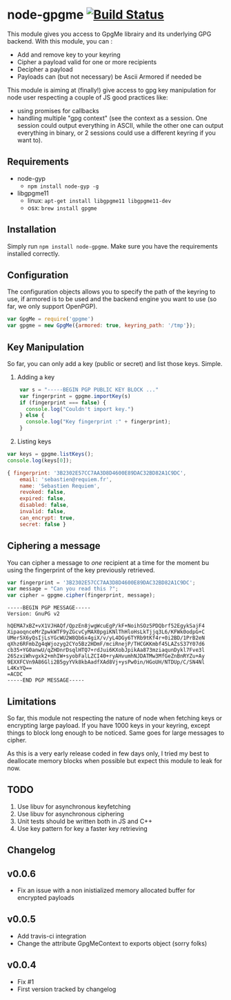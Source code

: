 # node-gpgme [![Build Status](https://travis-ci.org/kiddouk/node-gpgme.svg?branch=master)](https://travis-ci.org/kiddouk/node-gpgme)
This module gives you access to GpgMe librairy and its underlying GPG backend. With this module, you can :

* Add and remove key to your keyring
* Cipher a payload valid for one or more recipients
* Decipher a payload
* Payloads can (but not necessary) be Ascii Armored if needed be

This module is aiming at (finally!) give access to gpg key manipulation for node user respecting a couple of JS good practices like:

* using promises for callbacks
* handling multiple "gpg context" (see the context as a session. One session could output everything in ASCII, while the other one can output everything in binary, or 2 sessions could use a different keyring if you want to).

## Requirements

* node-gyp
  * `npm install node-gyp -g`
* libgpgme11
  * linux: `apt-get install libgpgme11 libgpgme11-dev`
  * osx: `brew install gpgme`

## Installation

Simply run `npm install node-gpgme`. Make sure you have the requirements installed correctly.

## Configuration

The configuration objects allows you to specify the path of the keyring to use, if armored is to be used and the backend engine you want to use (so far, we only support OpenPGP).

```js
var GpgMe = require('gpgme')
var gpgme = new GpgMe({armored: true, keyring_path: '/tmp'});
```

## Key Manipulation ##

So far, you can only add a key (public or secret) and list those keys. Simple.

1. Adding a key

```js
    var s = "-----BEGIN PGP PUBLIC KEY BLOCK ..."
    var fingerprint = gpgme.importKey(s)
    if (fingerprint === false) {
      console.log("Couldn't import key.")
    } else {
      console.log("Key fingerprint :" + fingerprint); 
    }
```

2. Listing keys
  ```js
  var keys = gpgme.listKeys();
  console.log(keys[0]);
  ```

  ```js
  { fingerprint: '3B2302E57CC7AA3D8D4600E89DAC32BD82A1C9DC',
      email: 'sebastien@requiem.fr',
      name: 'Sebastien Requiem',
      revoked: false,
      expired: false,
      disabled: false,
      invalid: false,
      can_encrypt: true,
      secret: false }
  ```

## Ciphering a message ##
You can cipher a message to *one* recipient at a time for the moment bu using the fingerprint of the key previously retrieved.

```js
var fingerprint = '3B2302E57CC7AA3D8D4600E89DAC32BD82A1C9DC';
var message = "Can you read this ?";
var cipher = gpgme.cipher(fingerprint, message);
```

```
-----BEGIN PGP MESSAGE-----
Version: GnuPG v2

hQEMA7xBZ+vX1VJHAQf/QpzEn8jwgWcuEgP/kF+NoihSOz5PDQbrf52EgykSajF4
XipaoqnceMrZpwkWTF9yZGcvCyMAX0pgiKNlThHloHsLkTjjq3L6/KFWk0odpG+C
UMer5X6yQsIjLsYGcWU2W8Qb6x4giX/v/yL4DGy6TYRb9tKf4r+0i2BD/1PrB2eN
qXhz6RFmbZg4qWjozyg2CYo5Bz2HDmF/mciRnejP/THCGKKmbf45LAZsS37Y07d6
cb35+YG0anwU/qZHDnrDsqlHTQ7+rdJui6KXobJpikAa873mziaqunDykl7Fve3l
26SzxiWhvgxk2+mhIW+syobFalLZCI40+ryAHvumhNJDATMw3MfGeZnBnRYZu+Ay
9EXXFCVn9A86Gli2B5gyYVk8kbAadfXAd8Vj+ysPw0in/HGoUH/NTDUp/C/SN4Nl
L4KxYQ==
=ACDC
-----END PGP MESSAGE-----
```



## Limitations
So far, this module not respecting the nature of node when fetching keys or encrypting large payload. If you have 1000 keys in your keyring, except things to block long enough to be noticed. Same goes for large messages to cipher.

As this is a very early release coded in few days only, I tried my best to deallocate memory blocks when possible but expect this module to leak for now.


## TODO
1. Use libuv for asynchronous keyfetching
2. Use libuv for asynchronous ciphering
3. Unit tests should be written both in JS and C++
4. Use key pattern for key a faster key retrieving



## Changelog
v0.0.6
------
* Fix an issue with a non inistialized memory allocated buffer for
encrypted payloads

v0.0.5
------
* Add travis-ci integration
* Change the attribute GpgMeContext to exports object (sorry folks)

v0.0.4
------
* Fix #1
* First version tracked by changelog
